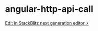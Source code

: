# angular-http-api-call

[Edit in StackBlitz next generation editor ⚡️](https://stackblitz.com/~/github.com/Ermuthu/angular-http-api-call)